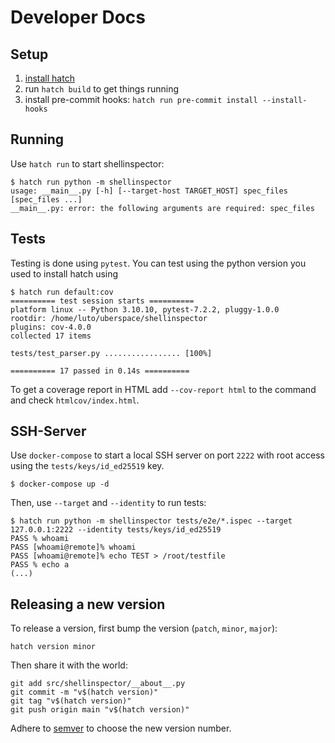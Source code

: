 # Developer Docs

## Setup

1. [install hatch](https://hatch.pypa.io/latest/install/#pipx)
2. run `hatch build` to get things running
3. install pre-commit hooks: `hatch run pre-commit install --install-hooks`

## Running

Use `hatch run` to start shellinspector:

```
$ hatch run python -m shellinspector
usage: __main__.py [-h] [--target-host TARGET_HOST] spec_files [spec_files ...]
__main__.py: error: the following arguments are required: spec_files
```

## Tests

Testing is done using `pytest`. You can test using the python version you used
to install hatch using

```
$ hatch run default:cov
========== test session starts ==========
platform linux -- Python 3.10.10, pytest-7.2.2, pluggy-1.0.0
rootdir: /home/luto/uberspace/shellinspector
plugins: cov-4.0.0
collected 17 items

tests/test_parser.py ................. [100%]

========== 17 passed in 0.14s ==========
```

To get a coverage report in HTML add `--cov-report html` to the command and
check `htmlcov/index.html`.

## SSH-Server

Use `docker-compose` to start a local SSH server on port `2222` with root access
using the `tests/keys/id_ed25519` key.

```
$ docker-compose up -d
```

Then, use `--target` and `--identity` to run tests:

```
$ hatch run python -m shellinspector tests/e2e/*.ispec --target 127.0.0.1:2222 --identity tests/keys/id_ed25519
PASS % whoami
PASS [whoami@remote]% whoami
PASS [whoami@remote]% echo TEST > /root/testfile
PASS % echo a
(...)
```

## Releasing a new version

To release a version, first bump the version (`patch`, `minor`, `major`):

```
hatch version minor
```

Then share it with the world:

```
git add src/shellinspector/__about__.py
git commit -m "v$(hatch version)"
git tag "v$(hatch version)"
git push origin main "v$(hatch version)"
```

Adhere to [semver](https://semver.org/) to choose the new version number.
